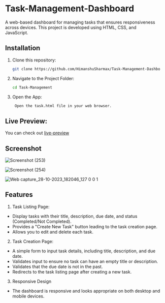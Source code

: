 # Task-Management-Dashboard

A web-based dashboard for managing tasks that ensures responsiveness across devices. This project is developed using HTML, CSS, and JavaScript.

## Installation

1. Clone this repository:

   ```bash
   git clone https://github.com/HimanshuSharmax/Task-Management-Dashboard.git

2. Navigate to the Project Folder:

    ```bash
    cd Task-Management

3. Open the App:

    ```bash
     Open the task.html file in your web browser.

## Live Preview:
You can check out <a href="https://himanshusharmax.github.io/Task-Management-Dashboard/task-list.html
">live-preview</a>

## Screenshot

![Screenshot (253)](https://github.com/HimanshuSharmax/Task-Management-Dashboard/assets/86725419/f4429859-66e1-4d5a-97d2-211ea4a5c691)

![Screenshot (254)](https://github.com/HimanshuSharmax/Task-Management-Dashboard/assets/86725419/253e6cd9-4749-44c1-92ca-5bc9e8aaaaf9)

![Web capture_28-10-2023_182046_127 0 0 1](https://github.com/HimanshuSharmax/Task-Management-Dashboard/assets/86725419/bf2d4092-992b-4c57-be16-6997a1b8dde7)


## Features

1. Task Listing Page:
- Display tasks with their title, description, due date, and status (Completed/Not Completed).
- Provides a "Create New Task" button leading to the task creation page.
- Allows you to edit and delete each task.
  
2. Task Creation Page:
- A simple form to input task details, including title, description, and due date.
- Validates input to ensure no task can have an empty title or description.
- Validates that the due date is not in the past.
- Redirects to the task listing page after creating a new task.

3. Responsive Design
- The dashboard is responsive and looks appropriate on both desktop and mobile devices.







